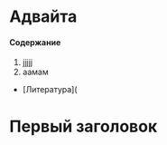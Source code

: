 # Адвайта

#### Содержание
1. [jjjjj](#1head)
2. аамам
- [Литература](

# <a name="1head">Первый заголовок</a>

